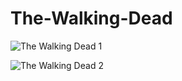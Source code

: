 # The-Walking-Dead



![The Walking Dead 1](https://user-images.githubusercontent.com/60736526/88090630-241e9500-cb8e-11ea-8c9c-7493546a436c.png)

![The Walking Dead 2](https://user-images.githubusercontent.com/60736526/88090678-3567a180-cb8e-11ea-9f3f-1be6020d74f0.png)




